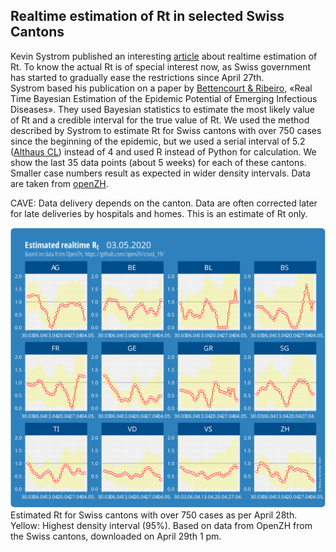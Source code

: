 <html>
  <head>
    <title>Realtime estimation of Rt</title>
    <meta charset="utf-8" />
    <meta http-equiv="expires" content="0">
  <style>
 /* FONTS */
 @import url("https://fonts.googleapis.com/css?family=Open+Sans+Condensed:300,700");
</style>
  </head>
  <body>
    <h2>Realtime estimation of Rt in selected Swiss Cantons</h2>
    <div style="margin-bottom:1em;">Kevin Systrom published an interesting <a href="http://systrom.com/blog/the-metric-we-need-to-manage-covid-19/" target="_blank">article</a> about realtime estimation of Rt. To know the actual Rt is of special interest now, as Swiss government has started to gradually ease the restrictions since April 27th.<br/> Systrom based his publication on a paper by <a href="https://journals.plos.org/plosone/article?id=10.1371/journal.pone.0002185" target="_blank">Bettencourt & Ribeiro</a>, «Real Time Bayesian Estimation of the Epidemic Potential of Emerging Infectious Diseases». They used Bayesian statistics to estimate the most likely value of Rt and a credible interval for the true value of Rt. We used the method described by Systrom to estimate Rt for Swiss cantons with over 750 cases since the beginning of the epidemic, but we used a serial interval of 5.2 (<a href="https://ispmbern.github.io/covid-19/swiss-epidemic-model/" target="_blank">Althaus CL</a>) instead of 4 and used R instead of Python for calculation. We show the last 35 data points (about 5 weeks) for each of these cantons. Smaller case numbers result as expected in wider density intervals. Data are taken from <a href="https://github.com/openZH/covid_19/">openZH</a>.</div>
    <div style="margin-bottom:1em;">CAVE: Data delivery depends on the canton. Data are often corrected later for late deliveries by hospitals and homes. This is an estimate of Rt only.</div>
    <div><img src="/images/rtchcant0305.svg" style="max-height:800px;"></div>
    <div style="font-size:1em;style:italic;">Estimated Rt for Swiss cantons with over 750 cases as per April 28th. Yellow: Highest density interval (95%). Based on data from OpenZH from the Swiss cantons, downloaded on April 29th 1 pm.</div>
